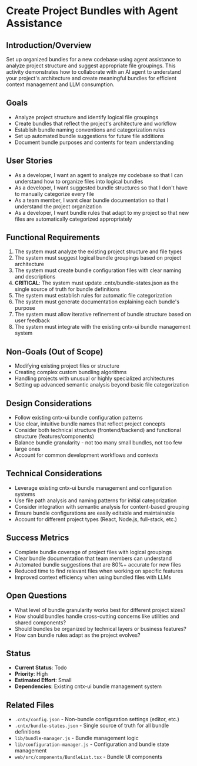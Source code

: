 # Create Project Bundles with Agent Assistance

## Introduction/Overview

Set up organized bundles for a new codebase using agent assistance to analyze project structure and suggest appropriate file groupings. This activity demonstrates how to collaborate with an AI agent to understand your project's architecture and create meaningful bundles for efficient context management and LLM consumption.

## Goals

- Analyze project structure and identify logical file groupings
- Create bundles that reflect the project's architecture and workflow
- Establish bundle naming conventions and categorization rules
- Set up automated bundle suggestions for future file additions
- Document bundle purposes and contents for team understanding

## User Stories

- As a developer, I want an agent to analyze my codebase so that I can understand how to organize files into logical bundles
- As a developer, I want suggested bundle structures so that I don't have to manually categorize every file
- As a team member, I want clear bundle documentation so that I understand the project organization
- As a developer, I want bundle rules that adapt to my project so that new files are automatically categorized appropriately

## Functional Requirements

1. The system must analyze the existing project structure and file types
2. The system must suggest logical bundle groupings based on project architecture
3. The system must create bundle configuration files with clear naming and descriptions
4. **CRITICAL**: The system must update .cntx/bundle-states.json as the single source of truth for bundle definitions
5. The system must establish rules for automatic file categorization
6. The system must generate documentation explaining each bundle's purpose
7. The system must allow iterative refinement of bundle structure based on user feedback
8. The system must integrate with the existing cntx-ui bundle management system

## Non-Goals (Out of Scope)

- Modifying existing project files or structure
- Creating complex custom bundling algorithms
- Handling projects with unusual or highly specialized architectures
- Setting up advanced semantic analysis beyond basic file categorization

## Design Considerations

- Follow existing cntx-ui bundle configuration patterns
- Use clear, intuitive bundle names that reflect project concepts
- Consider both technical structure (frontend/backend) and functional structure (features/components)
- Balance bundle granularity - not too many small bundles, not too few large ones
- Account for common development workflows and contexts

## Technical Considerations

- Leverage existing cntx-ui bundle management and configuration systems
- Use file path analysis and naming patterns for initial categorization
- Consider integration with semantic analysis for content-based grouping
- Ensure bundle configurations are easily editable and maintainable
- Account for different project types (React, Node.js, full-stack, etc.)

## Success Metrics

- Complete bundle coverage of project files with logical groupings
- Clear bundle documentation that team members can understand
- Automated bundle suggestions that are 80%+ accurate for new files
- Reduced time to find relevant files when working on specific features
- Improved context efficiency when using bundled files with LLMs

## Open Questions

- What level of bundle granularity works best for different project sizes?
- How should bundles handle cross-cutting concerns like utilities and shared components?
- Should bundles be organized by technical layers or business features?
- How can bundle rules adapt as the project evolves?

## Status

- **Current Status**: Todo
- **Priority**: High
- **Estimated Effort**: Small
- **Dependencies**: Existing cntx-ui bundle management system

## Related Files

- `.cntx/config.json` - Non-bundle configuration settings (editor, etc.)
- `.cntx/bundle-states.json` - Single source of truth for all bundle definitions
- `lib/bundle-manager.js` - Bundle management logic
- `lib/configuration-manager.js` - Configuration and bundle state management
- `web/src/components/BundleList.tsx` - Bundle UI components